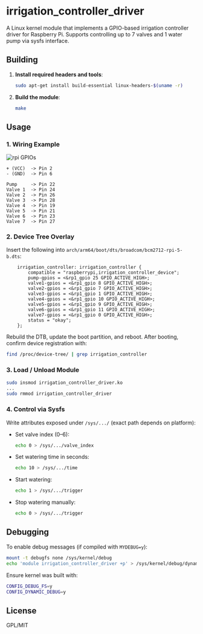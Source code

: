 # irrigation_controller_driver

A Linux kernel module that implements a GPIO-based irrigation controller driver for Raspberry Pi. Supports controlling up to 7 valves and 1 water pump via sysfs interface.

## Building

1. **Install required headers and tools**:
   ```bash
   sudo apt-get install build-essential linux-headers-$(uname -r)
   ```
2. **Build the module**:
   ```bash
   make
   ```

## Usage

### 1. **Wiring Example**

![rpi GPIOs](https://pinout-ai.s3.eu-west-2.amazonaws.com/raspberry-pi-5-gpio-pinout-diagram.webp)

```
+ (VCC)  -> Pin 2  
- (GND)  -> Pin 6

Pump     -> Pin 22  
Valve 1  -> Pin 24  
Valve 2  -> Pin 26  
Valve 3  -> Pin 28  
Valve 4  -> Pin 19  
Valve 5  -> Pin 21  
Valve 6  -> Pin 23  
Valve 7  -> Pin 27  
```

### 2. **Device Tree Overlay**

Insert the following into `arch/arm64/boot/dts/broadcom/bcm2712-rpi-5-b.dts`:

```dts
	irrigation_controller: irrigation_controller {
	    compatible = "raspberrypi,irrigation_controller_device";
	    pump-gpios = <&rp1_gpio 25 GPIO_ACTIVE_HIGH>;
	    valve1-gpios = <&rp1_gpio 8 GPIO_ACTIVE_HIGH>;
	    valve2-gpios = <&rp1_gpio 7 GPIO_ACTIVE_HIGH>;
	    valve3-gpios = <&rp1_gpio 1 GPIO_ACTIVE_HIGH>;
	    valve4-gpios = <&rp1_gpio 10 GPIO_ACTIVE_HIGH>;
	    valve5-gpios = <&rp1_gpio 9 GPIO_ACTIVE_HIGH>;
	    valve6-gpios = <&rp1_gpio 11 GPIO_ACTIVE_HIGH>;
	    valve7-gpios = <&rp1_gpio 0 GPIO_ACTIVE_HIGH>;		
	    status = "okay";
	};
```

Rebuild the DTB, update the boot partition, and reboot. After booting, confirm device registration with:

```bash
find /proc/device-tree/ | grep irrigation_controller
```

### 3. **Load / Unload Module**
```bash
sudo insmod irrigation_controller_driver.ko
...
sudo rmmod irrigation_controller_driver
```

### 4. **Control via Sysfs**

Write attributes exposed under `/sys/.../` (exact path depends on platform):

- Set valve index (0–6):
  ```bash
  echo 0 > /sys/.../valve_index
  ```
- Set watering time in seconds:
  ```bash
  echo 10 > /sys/.../time
  ```
- Start watering:
  ```bash
  echo 1 > /sys/.../trigger
  ```
- Stop watering manually:
  ```bash
  echo 0 > /sys/.../trigger
  ```

## Debugging

To enable debug messages (if compiled with `MYDEBUG=y`):

```bash
mount -t debugfs none /sys/kernel/debug
echo 'module irrigation_controller_driver +p' > /sys/kernel/debug/dynamic_debug/control
```

Ensure kernel was built with:
```bash
CONFIG_DEBUG_FS=y
CONFIG_DYNAMIC_DEBUG=y
```

## License

GPL/MIT

